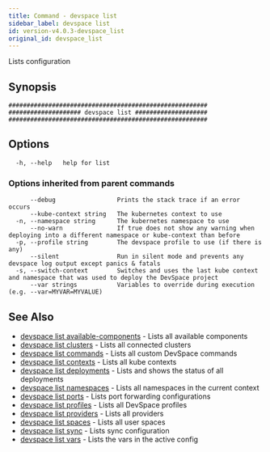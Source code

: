 ```yaml
---
title: Command - devspace list
sidebar_label: devspace list
id: version-v4.0.3-devspace_list
original_id: devspace_list
---
```



Lists configuration

## Synopsis


```
#######################################################
#################### devspace list ####################
#######################################################
```
## Options

```
  -h, --help   help for list
```

### Options inherited from parent commands

```
      --debug                 Prints the stack trace if an error occurs
      --kube-context string   The kubernetes context to use
  -n, --namespace string      The kubernetes namespace to use
      --no-warn               If true does not show any warning when deploying into a different namespace or kube-context than before
  -p, --profile string        The devspace profile to use (if there is any)
      --silent                Run in silent mode and prevents any devspace log output except panics & fatals
  -s, --switch-context        Switches and uses the last kube context and namespace that was used to deploy the DevSpace project
      --var strings           Variables to override during execution (e.g. --var=MYVAR=MYVALUE)
```

## See Also
* [devspace list available-components](../../cli/commands/devspace_list_available-components)	 - Lists all available components
* [devspace list clusters](../../cli/commands/devspace_list_clusters)	 - Lists all connected clusters
* [devspace list commands](../../cli/commands/devspace_list_commands)	 - Lists all custom DevSpace commands
* [devspace list contexts](../../cli/commands/devspace_list_contexts)	 - Lists all kube contexts
* [devspace list deployments](../../cli/commands/devspace_list_deployments)	 - Lists and shows the status of all deployments
* [devspace list namespaces](../../cli/commands/devspace_list_namespaces)	 - Lists all namespaces in the current context
* [devspace list ports](../../cli/commands/devspace_list_ports)	 - Lists port forwarding configurations
* [devspace list profiles](../../cli/commands/devspace_list_profiles)	 - Lists all DevSpace profiles
* [devspace list providers](../../cli/commands/devspace_list_providers)	 - Lists all providers
* [devspace list spaces](../../cli/commands/devspace_list_spaces)	 - Lists all user spaces
* [devspace list sync](../../cli/commands/devspace_list_sync)	 - Lists sync configuration
* [devspace list vars](../../cli/commands/devspace_list_vars)	 - Lists the vars in the active config
